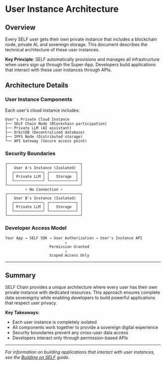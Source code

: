# User Instance Architecture

## Overview

Every SELF user gets their own private instance that includes a blockchain node, private AI, and sovereign storage. This document describes the technical architecture of these user instances.

**Key Principle**: SELF automatically provisions and manages all infrastructure when users sign up through the Super-App. Developers build applications that interact with these user instances through APIs.



## Architecture Details

### User Instance Components

Each user's cloud instance includes:

```
User's Private Cloud Instance
├── SELF Chain Node (Blockchain participation)
├── Private LLM (AI assistant)
├── OrbitDB (Decentralized database)
├── IPFS Node (Distributed storage)
└── API Gateway (Secure access point)
```

### Security Boundaries

```
┌─────────────────────────────────┐
│   User A's Instance (Isolated)  │
│  ┌─────────────┐ ┌────────────┐ │
│  │ Private LLM │ │   Storage  │ │
│  └─────────────┘ └────────────┘ │
└─────────────────────────────────┘
         ⚡ No Connection ⚡
┌─────────────────────────────────┐
│   User B's Instance (Isolated)  │
│  ┌─────────────┐ ┌────────────┐ │
│  │ Private LLM │ │   Storage  │ │
│  └─────────────┘ └────────────┘ │
└─────────────────────────────────┘
```

### Developer Access Model

```
Your App → SELF SDK → User Authorization → User's Instance API
                           ↓
                    Permission Granted
                           ↓
                    Scoped Access Only
```

---

## Summary

SELF Chain provides a unique architecture where every user has their own private instance with dedicated resources. This approach ensures complete data sovereignty while enabling developers to build powerful applications that respect user privacy.

**Key Takeaways:**
- Each user instance is completely isolated
- All components work together to provide a sovereign digital experience
- Security boundaries prevent any cross-user data access
- Developers interact only through permission-based APIs

---

*For information on building applications that interact with user instances, see the [Building on SELF](/Building-on-SELF) guide.*